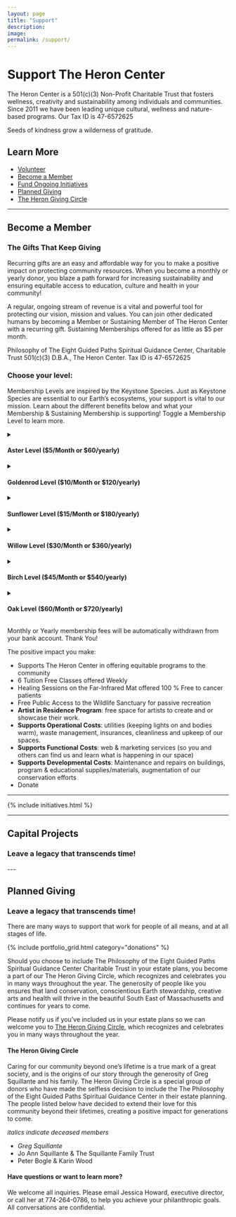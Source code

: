```yaml
---
layout: page
title: "Support"
description: 
image: 
permalink: /support/
---
```


# Support The Heron Center

The Heron Center is a 501(c)(3) Non-Profit Charitable Trust that fosters wellness, creativity and sustainability among individuals and communities. Since 2011 we have been leading unique cultural, wellness and nature-based programs.
Our Tax ID is 47-6572625

Seeds of kindness grow a wilderness of gratitude.

## Learn More
- [Volunteer](#volunteer)
- [Become a Member](#membership)
- [Fund Ongoing Initiatives](#initiatives)
- [Planned Giving](#planned-giving)
- [The Heron Giving Circle](#giving-circle)

---
<a id="membership"></a>
<div class="container">
  <div class="row">
	<div class="col-lg-12 text-center">
	  <h2 class="section-heading text-uppercase">Become a Member</h2>
	  <h3 class="section-subheading text-muted">The Gifts That Keep Giving</h3>
	</div>
  </div>
</div>

Recurring gifts are an easy and affordable way for you to make a positive impact on protecting community resources. When you become a monthly or yearly donor, you blaze a path forward for increasing sustainability and ensuring equitable access to education, culture and health in your community!

A regular, ongoing stream of revenue is a vital and powerful tool for protecting our vision, mission and values. You can join other dedicated humans by becoming a Member or Sustaining Member of The Heron Center with a recurring gift.  Sustaining Memberships offered for as little as $5 per month. 

Philosophy of The Eight Guided Paths Spiritual Guidance Center, Charitable Trust 501(c)(3) D.B.A., The Heron Center. Tax ID is 47-6572625

### Choose your level:
Membership Levels are inspired by the Keystone Species. Just as Keystone Species are essential to our Earth’s ecosystems, your support is vital to our mission. Learn about the different benefits below and what your Membership & Sustaining Membership is supporting! Toggle a Membership Level to learn more.

<details><summary><h4>Aster Level ($5/Month or $60/yearly)</h4></summary>
	<ul>
<li>FREE access to the Wildlife Sanctuary and exclusively the Treehouse Yurt (when not booked for programs). Visit daily from dawn to dusk – all year round. For personal use of Treehouse Yurt, please contact us to ensure space is available. Winter availability is limited.</li>
<li>Free T-Shirt</li>
<li>Free Spiritual Guidance (meetings must be requested).</li>
<li>Free Tent Camping (By permission)</li>
<li>20%-50% Discount to Eligible Programs hosted by The Heron Center</li>
</ul>
</details>

<details><summary><h4>Goldenrod Level ($10/Month or $120/yearly) </h4></summary>
<ul>
<li>Same as Aster Level</li>
<li>10% Discount on Space Rentals</li>
	</ul>
</details>

<details><summary><h4>Sunflower Level ($15/Month or $180/yearly)</h4></summary>
		<ul>
<li>Same as Aster Level</li>
<li>20% Discount on Space Rentals</li>
	</ul>
</details>

<details><summary><h4>Willow Level ($30/Month or $360/yearly)</h4></summary>
<ul>
<li>Same as Sustaining Member Benefits</li>
<li>Free Tent Camping & or Overnight Retreats in the Treehouse Yurt (when available & by appointment)</li>
<li>20-50% Discount & may include FREE Access to Eligible Programs hosted by The Heron Center</li>
<li>50% Discount on Space Rentals</li>
<li>10% off partnering organizations / individuals. See the list of participating partners</li>
<li>20% Discount on Use of The Amethyst Healing Far-Infrared Mat (coming soon… Sauna & Artist Nook)</li>  
	</ul>
</details>


<details><summary><h4>Birch Level ($45/Month or $540/yearly)</h4></summary>
		<ul>
<li>Same as Willow Level</li>
<li>15% off partnering organizations / individuals. See the list of participating partners</li>
<li>35% Discount on Use of The Amethyst Healing Far-Infrared Mat (coming soon… Sauna & Artist Nook)</li>
	</ul>
</details>

<details><summary><h4>Oak Level ($60/Month or $720/yearly)</h4></summary>
		<ul>
<li>Same as Willow Level</li>
<li>20% off partnering organizations / individuals. See the list of participating partners</li>
<li>50% Discount on Use of The Amethyst Healing Far-Infrared Mat, plus 2 free uses per month. (coming soon… Sauna & Artist Nook)</li>
	</ul>
</details>

Monthly or Yearly membership fees will be automatically withdrawn from your bank account. Thank You! 

The positive impact you make:
- Supports The Heron Center in offering equitable programs to the community
- 6 Tuition Free Classes offered Weekly
- Healing Sessions on the Far-Infrared Mat offered 100 % Free to cancer patients
- Free Public Access to the Wildlife Sanctuary for passive recreation
- **Artist in Residence Program**: free space for artists to create and or showcase their work. 
- **Supports Operational Costs**: utilities (keeping lights on and bodies warm), waste management, insurances, cleanliness and upkeep of our spaces. 
- **Supports Functional Costs**: web & marketing services (so you and others can find us and learn what is happening in our space)
- **Supports Developmental Costs**: Maintenance and repairs on buildings, program & educational supplies/materials, augmentation of our conservation efforts
- Donate

---
<a id="initiatives"></a>
{% include initiatives.html %}

---
<a id="capital-projects"></a>
<div class="container">
  <div class="row">
	<div class="col-lg-12 text-center">
	  <h2 class="section-heading text-uppercase">Capital Projects</h2>
	  <h3 class="section-subheading text-muted">Leave a legacy that transcends time!</h3>
	</div>
  </div>
</div>
---
<a id="planned-giving"></a>
<div class="container">
  <div class="row">
	<div class="col-lg-12 text-center">
	  <h2 class="section-heading text-uppercase">Planned Giving</h2>
	  <h3 class="section-subheading text-muted">Leave a legacy that transcends time!</h3>
	</div>
  </div>
</div>

There are many ways to support that work for people of all means, and at all stages of life. 

{% include portfolio_grid.html category="donations" %}

Should you choose to include The Philosophy of the Eight Guided Paths Spiritual Guidance Center Charitable Trust in your estate plans, you become a part of our The Heron Giving Circle, which recognizes and celebrates you in many ways throughout the year. The generosity of people like you ensures that land conservation, conscientious Earth stewardship, creative arts and health will thrive in the beautiful South East of Massachusetts and continues for years to come.

Please notify us if you’ve included us in your estate plans so we can welcome you to [The Heron Giving Circle](#giving-circle), which recognizes and celebrates you in many ways throughout the year. 

#### The Heron Giving Circle

Caring for our community beyond one’s lifetime is a true mark of a great society, and is the origins of our story through the generosity of Greg Squillante and his family. The Heron Giving Circle is a special group of donors who have made the selfless decision to include the The Philosophy of the Eight Guided Paths Spiritual Guidance Center in their estate planning. The people listed below have decided to extend their love for this community beyond their lifetimes, creating a positive impact for generations to come.

*italics indicate deceased members*

- *Greg Squillante*
- Jo Ann Squillante & The Squillante Family Trust
- Peter Bogle & Karin Wood

#### Have questions or want to learn more?
We welcome all inquiries. Please email Jessica Howard, executive director, or call her at 774-264-0786, to help you achieve your philanthropic goals. All conversations are confidential.